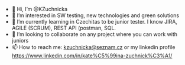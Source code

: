 - 👋 Hi, I’m @KZuchnicka
- 👀 I’m interested in SW testing, new technologies and green solutions
- 🌱 I’m currently learning in Czechitas to be junior tester. I know JIRA, AGILE (SCRUM), REST API (postman, SQL. 
- 💞️ I’m looking to collaborate on any project where you can work with juniors
- 📫 How to reach me: kzuchnicka@seznam.cz or my linkedin profile https://www.linkedin.com/in/kate%C5%99ina-zuchnick%C3%A1/

<!---
KZuchnicka/KZuchnicka is a ✨ special ✨ repository because its `README.md` (this file) appears on your GitHub profile.
You can click the Preview link to take a look at your changes.
--->

